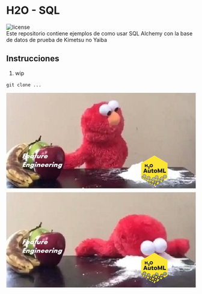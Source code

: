 # H2O - SQL
<img src="https://img.shields.io/github/license/fvildoso/sqlalchemy-kimetsunoyaiba" alt="license">
<br>
Este repositorio contiene ejemplos de como usar SQL Alchemy con la base de datos de prueba de Kimetsu no Yaiba

## Instrucciones

1. wip
```
git clone ...
```  


![image info](media/elmo.jpg)
